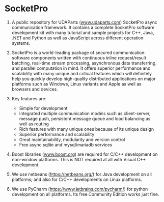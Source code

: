 # SocketPro

1.  A public repository for UDAParts (www.udaparts.com) SocketPro async communication framework. It contains a complete SocketPro software development kit with many tutorial and sample projects for C++, Java, .NET and Python as well as JavaScript across different operation systems.

2.  SocketPro is a world-leading package of secured communication software components written with continuous inline request/result batching, real-time stream processing, asynchronous data transferring, and parallel computation in mind. It offers superior performance and scalability with many unique and critical features which will definitely help you quickly develop high-quality distributed applications on major platforms such as Windows, Linux variants and Apple as well as browsers and devices.

3.  Key features are:
    - Simple for development
    - Integrated multiple communication models such as client-server, message push, persistent message queue and load balancing as well as routing
    - Rich features with many unique ones because of its unique design
    - Superior performance and scalability
    - Great maintainability, modularity and version control
    - Free async sqlite and mysql/mariadb services

4.	Boost libraries (www.boost.org) are required for C/C++ development on non-window platforms. This is NOT required at all with Visual C++ development.

5.	We use netbeans (https://netbeans.org/) for Java development on all platforms; and also for C/C++ developments on Linux platforms.

6.	We use PyCharm (https://www.jetbrains.com/pycharm/) for python development on all platforms. Its free Community Edition works just fine.